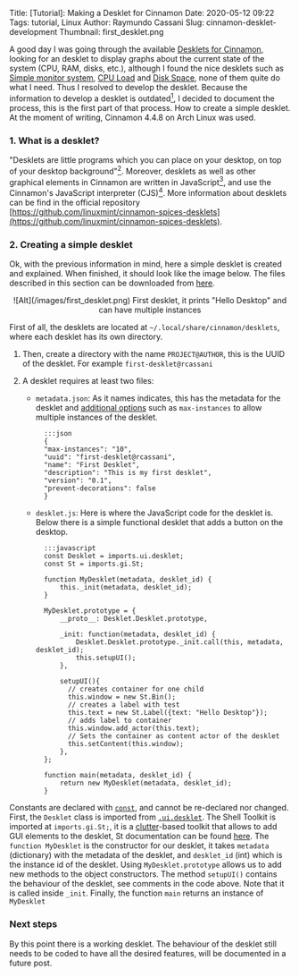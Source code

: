 Title: [Tutorial]: Making a Desklet for Cinnamon
Date: 2020-05-12 09:22
Tags: tutorial, Linux
Author: Raymundo Cassani
Slug: cinnamon-desklet-development
Thumbnail: first_desklet.png

A good day I was going through the available [Desklets for Cinnamon](https://cinnamon-spices.linuxmint.com/desklets), looking for an desklet to display graphs about the current state of the system (CPU, RAM, disks, etc.), although I found the nice desklets such as [Simple monitor system](https://cinnamon-spices.linuxmint.com/desklets/view/29), [CPU Load](https://cinnamon-spices.linuxmint.com/desklets/view/44) and [Disk Space](https://cinnamon-spices.linuxmint.com/desklets/view/39), none of them quite do what I need. Thus I resolved to develop the desklet. Because the information to develop a desklet is outdated[<sup>1</sup>](https://www.erikedrosa.com/2014/12/31/hello-world-desklet-tutorial.html), I decided to document the process, this is the first part of that process. How to create a simple desklet. At the moment of writing, Cinnamon 4.4.8 on Arch Linux was used.

### 1. What is a desklet?
"Desklets are little programs which you can place on your desktop, on top of your desktop background"[<sup>2</sup>](https://cinnamon-spices.linuxmint.com/). Moreover, desklets as well as other graphical elements in Cinnamon are written in JavaScript[<sup>3</sup>](https://linuxmint-developer-guide.readthedocs.io/en/latest/technology.html#javascript), and use the Cinnamon's JavaScript interpreter (CJS)[<sup>4</sup>](https://linuxmint-developer-guide.readthedocs.io/en/latest/cinnamon.html?highlight=desklet#cjs). More information about desklets can be find in the official repository [https://github.com/linuxmint/cinnamon-spices-desklets](https://github.com/linuxmint/cinnamon-spices-desklets).

### 2. Creating a simple desklet
Ok, with the previous information in mind, here a simple desklet is created and explained. When finished, it should look like the image below. The files described in this section can be downloaded from [here](https://gist.github.com/rcassani/63bbc282efa9328302b589d3a3e06f75).

<center>
![Alt](/images/first_desklet.png)  
First desklet, it prints "Hello Desktop" and can have multiple instances
</center>  

First of all, the desklets are located at `~/.local/share/cinnamon/desklets`, where each desklet has its own directory.

1. Then, create a directory with the name `PROJECT@AUTHOR`, this is the UUID of the desklet. For example `first-desklet@rcassani`

2. A desklet requires at least two files:
    * `metadata.json`: As it names indicates, this has the metadata for the desklet and [additional options](https://github.com/linuxmint/Cinnamon/wiki/Applet,-Desklet-and-Extension-Settings-Reference#additional-options-in-metadatajson) such as `max-instances` to allow multiple instances of the desklet.

			:::json
			{
			"max-instances": "10",
			"uuid": "first-desklet@rcassani",
			"name": "First Desklet",
			"description": "This is my first desklet",
			"version": "0.1",
			"prevent-decorations": false
			}

    * `desklet.js`: Here is where the JavaScript code for the desklet is. Below there is a simple functional desklet that adds a button on the desktop.

			:::javascript
			const Desklet = imports.ui.desklet;
			const St = imports.gi.St;

			function MyDesklet(metadata, desklet_id) {
			    this._init(metadata, desklet_id);
			}

			MyDesklet.prototype = {
			    __proto__: Desklet.Desklet.prototype,

			    _init: function(metadata, desklet_id) {
			        Desklet.Desklet.prototype._init.call(this, metadata, desklet_id);
			        this.setupUI();
			    },

			    setupUI(){
			      // creates container for one child
			      this.window = new St.Bin();
			      // creates a label with test
			      this.text = new St.Label({text: "Hello Desktop"});
			      // adds label to container
			      this.window.add_actor(this.text);
			      // Sets the container as content actor of the desklet
			      this.setContent(this.window);
			    },
			};

			function main(metadata, desklet_id) {
			    return new MyDesklet(metadata, desklet_id);
			}
  <!-- __ -->

  Constants are declared with [`const`](https://developer.mozilla.org/en-US/docs/Web/JavaScript/Reference/Statements/const), and cannot be re-declared nor changed. First, the `Desklet` class is imported from [`.ui.desklet`](https://github.com/linuxmint/cinnamon/blob/master/js/ui/desklet.js). The Shell Toolkit is imported at `imports.gi.St;`, it is a [clutter](https://en.wikipedia.org/wiki/Clutter_(software))-based toolkit that allows to add GUI elements to the desklet, St documentation can be found [here](https://gjs-docs.gnome.org/st10~1.0_api/). The `function MyDesklet` is the constructor for our desklet, it takes `metadata` (dictionary) with the metadata of the desklet, and `desklet_id` (int) which is the instance id of the desklet. Using `MyDesklet.prototype` allows us to add new methods to the object constructors. The method `setupUI()` contains the behaviour of the desklet, see comments in the code above. Note that it is called inside `_init`. Finally, the function `main` returns an instance of `MyDesklet`

### Next steps
By this point there is a working desklet. The behaviour of the desklet still needs to be coded to have all the desired features, will be documented in a future post.
